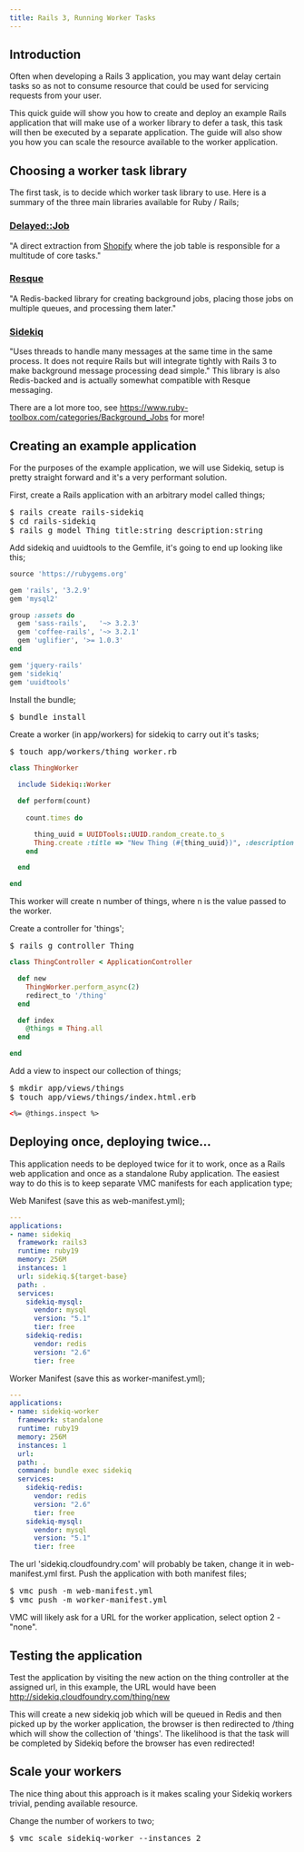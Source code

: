 ```yaml
---
title: Rails 3, Running Worker Tasks
---
```


## <a id='intro'></a>Introduction ##

Often when developing a Rails 3 application, you may want delay certain tasks so as not to consume resource that could be used for servicing requests from your user.

This quick guide will show you how to create and deploy an example Rails application that will make use of a worker library to defer a task, this task will then be executed by a separate application. The guide will also show you how you can scale the resource available to the worker application.

## <a id='worker-libs'></a> Choosing a worker task library ##

The first task, is to decide which worker task library to use. Here is a summary of the three main libraries available for Ruby / Rails;

### [Delayed::Job](https://github.com/collectiveidea/delayed_job) ###

"A direct extraction from [Shopify](http://www.shopify.com/) where the job table is responsible for a multitude of core tasks."

### [Resque](https://github.com/defunkt/resque) ###

"A Redis-backed library for creating background jobs, placing those jobs on multiple queues, and processing them later."

### [Sidekiq](https://github.com/mperham/sidekiq) ###

"Uses threads to handle many messages at the same time in the same process. It does not require Rails but will integrate tightly with Rails 3 to make background message processing dead simple." This library is also Redis-backed and is actually somewhat compatible with Resque messaging.

There are a lot more too, see https://www.ruby-toolbox.com/categories/Background_Jobs for more!

## <a id='example-app'></a> Creating an example application ##

For the purposes of the example application, we will use Sidekiq, setup is pretty straight forward and it's a very performant solution.

First, create a Rails application with an arbitrary model called things;

<pre class="terminal">
$ rails create rails-sidekiq
$ cd rails-sidekiq
$ rails g model Thing title:string description:string
</pre>

Add sidekiq and uuidtools to the Gemfile, it's going to end up looking like this;

~~~ruby
source 'https://rubygems.org'

gem 'rails', '3.2.9'
gem 'mysql2'

group :assets do
  gem 'sass-rails',   '~> 3.2.3'
  gem 'coffee-rails', '~> 3.2.1'
  gem 'uglifier', '>= 1.0.3'
end

gem 'jquery-rails'
gem 'sidekiq'
gem 'uuidtools'
~~~

Install the bundle;

<pre class="terminal">
$ bundle install
</pre>

Create a worker (in app/workers) for sidekiq to carry out it's tasks;

<pre class="terminal">
$ touch app/workers/thing_worker.rb
</pre>

~~~ruby
class ThingWorker
  
  include Sidekiq::Worker

  def perform(count)
    
    count.times do 

      thing_uuid = UUIDTools::UUID.random_create.to_s
      Thing.create :title => "New Thing (#{thing_uuid})", :description => "This is the description for thing #{thing_uuid}"
    end

  end

end
~~~

This worker will create n number of things, where n is the value passed to the worker. 

Create a controller for 'things';

<pre class="terminal">
$ rails g controller Thing
</pre>

~~~ruby
class ThingController < ApplicationController

  def new
    ThingWorker.perform_async(2)
    redirect_to '/thing'
  end

  def index
    @things = Thing.all
  end

end
~~~

Add a view to inspect our collection of things;

<pre class="terminal">
$ mkdir app/views/things
$ touch app/views/things/index.html.erb
</pre>

~~~html
<%= @things.inspect %>
~~~

## <a id='deploy'></a>Deploying once, deploying twice... ##

This application needs to be deployed twice for it to work, once as a Rails web application and once as a standalone Ruby application. The easiest way to do this is to keep separate VMC manifests for each application type;

Web Manifest (save this as web-manifest.yml);

~~~yaml
--- 
applications: 
- name: sidekiq
  framework: rails3
  runtime: ruby19
  memory: 256M
  instances: 1
  url: sidekiq.${target-base}
  path: .
  services: 
    sidekiq-mysql: 
      vendor: mysql
      version: "5.1"
      tier: free
    sidekiq-redis: 
      vendor: redis
      version: "2.6"
      tier: free
~~~

Worker Manifest (save this as worker-manifest.yml);

~~~yaml
--- 
applications: 
- name: sidekiq-worker
  framework: standalone
  runtime: ruby19
  memory: 256M
  instances: 1
  url: 
  path: .
  command: bundle exec sidekiq
  services: 
    sidekiq-redis: 
      vendor: redis
      version: "2.6"
      tier: free
    sidekiq-mysql: 
      vendor: mysql
      version: "5.1"
      tier: free
~~~

The url 'sidekiq.cloudfoundry.com' will probably be taken, change it in web-manifest.yml first. 
Push the application with both manifest files;

<pre class="terminal">
$ vmc push -m web-manifest.yml
$ vmc push -m worker-manifest.yml
</pre>

VMC will likely ask for a URL for the worker application, select option 2 - "none".

## <a id='test'></a>Testing the application ##

Test the application by visiting the new action on the thing controller at the assigned url, in this example, the URL would have been http://sidekiq.cloudfoundry.com/thing/new

This will create a new sidekiq job which will be queued in Redis and then picked up by the worker application, the browser is then redirected to /thing which will show the collection of 'things'. The likelihood is that the task will be completed by Sidekiq before the browser has even redirected!

## <a id='test'></a>Scale your workers ##

The nice thing about this approach is it makes scaling your Sidekiq workers trivial, pending available resource.

Change the number of workers to two;

<pre class="terminal">
$ vmc scale sidekiq-worker --instances 2
</pre>

